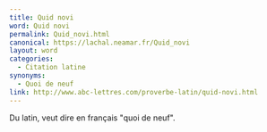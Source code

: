 ```yaml
---
title: Quid novi
word: Quid novi
permalink: Quid_novi.html
canonical: https://lachal.neamar.fr/Quid_novi
layout: word
categories:
  - Citation latine
synonyms:
  - Quoi de neuf
link: http://www.abc-lettres.com/proverbe-latin/quid-novi.html
---
```


Du latin, veut dire en français &quot;quoi de neuf&quot;.

